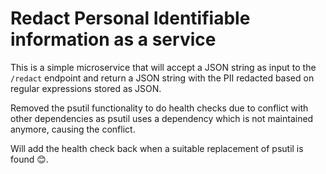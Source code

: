 # Redact Personal Identifiable information as a service

This is a simple microservice that will accept a JSON string as input to the `/redact` endpoint and return a JSON string with the PII redacted based on regular expressions stored as JSON.

Removed the psutil functionality to do health checks due to conflict with other dependencies as psutil uses a dependency which is not maintained anymore, causing the conflict.

Will add the health check back when a suitable replacement of psutil is found 😊.
